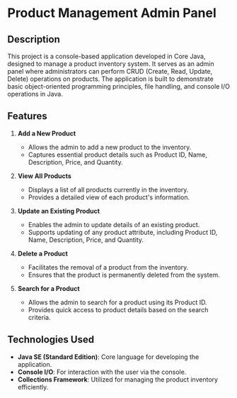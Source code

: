 # Product Management Admin Panel

## Description

This project is a console-based application developed in Core Java, designed to manage a product inventory system. It serves as an admin panel where administrators can perform CRUD (Create, Read, Update, Delete) operations on products. The application is built to demonstrate basic object-oriented programming principles, file handling, and console I/O operations in Java.

## Features

1. **Add a New Product**
   - Allows the admin to add a new product to the inventory.
   - Captures essential product details such as Product ID, Name, Description, Price, and Quantity.

2. **View All Products**
   - Displays a list of all products currently in the inventory.
   - Provides a detailed view of each product's information.

3. **Update an Existing Product**
   - Enables the admin to update details of an existing product.
   - Supports updating of any product attribute, including Product ID, Name, Description, Price, and Quantity.

4. **Delete a Product**
   - Facilitates the removal of a product from the inventory.
   - Ensures that the product is permanently deleted from the system.

5. **Search for a Product**
   - Allows the admin to search for a product using its Product ID.
   - Provides quick access to product details based on the search criteria.

## Technologies Used

- **Java SE (Standard Edition)**: Core language for developing the application.
- **Console I/O**: For interaction with the user via the console.
- **Collections Framework**: Utilized for managing the product inventory efficiently.

